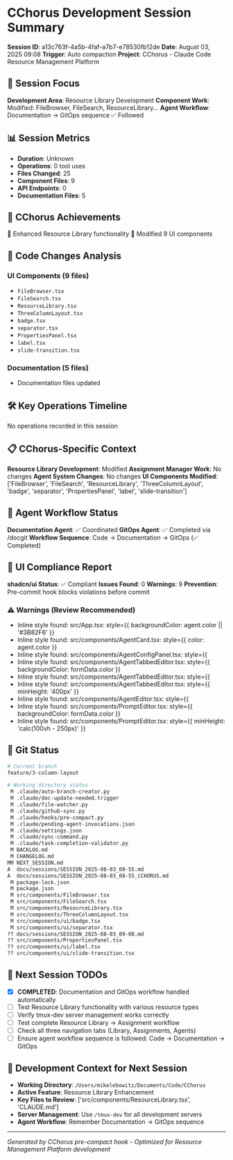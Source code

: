 # CChorus Development Session Summary

**Session ID**: a13c763f-4a5b-4faf-a7b7-e78530fb12de
**Date**: August 03, 2025 09:08
**Trigger**: Auto compaction
**Project**: CChorus - Claude Code Resource Management Platform


## 🎯 Session Focus

**Development Area**: Resource Library Development
**Component Work**: Modified: FileBrowser, FileSearch, ResourceLibrary...
**Agent Workflow**: Documentation → GitOps sequence ✅ Followed

## 📊 Session Metrics

- **Duration**: Unknown
- **Operations**: 0 tool uses
- **Files Changed**: 25
- **Component Files**: 9
- **API Endpoints**: 0
- **Documentation Files**: 5

## 🚀 CChorus Achievements

🎯 Enhanced Resource Library functionality
🧩 Modified 9 UI components

## 🔧 Code Changes Analysis

### UI Components (9 files)
- `FileBrowser.tsx`
- `FileSearch.tsx`
- `ResourceLibrary.tsx`
- `ThreeColumnLayout.tsx`
- `badge.tsx`
- `separator.tsx`
- `PropertiesPanel.tsx`
- `label.tsx`
- `slide-transition.tsx`

### Documentation (5 files)
- Documentation files updated

## 🛠️ Key Operations Timeline

No operations recorded in this session

## 📋 CChorus-Specific Context

**Resource Library Development**: Modified
**Assignment Manager Work**: No changes
**Agent System Changes**: No changes
**UI Components Modified**: ['FileBrowser', 'FileSearch', 'ResourceLibrary', 'ThreeColumnLayout', 'badge', 'separator', 'PropertiesPanel', 'label', 'slide-transition']

## 🔄 Agent Workflow Status

**Documentation Agent**: ✅ Coordinated
**GitOps Agent**: ✅ Completed via /docgit
**Workflow Sequence**: Code → Documentation → GitOps (✅ Completed)

## 🎨 UI Compliance Report

**shadcn/ui Status**: ✅ Compliant
**Issues Found**: 0
**Warnings**: 9
**Prevention**: Pre-commit hook blocks violations before commit

### ⚠️ Warnings (Review Recommended)
- Inline style found: src/App.tsx:                            style={{ backgroundColor: agent.color || '#3B82F6' }}
- Inline style found: src/components/AgentCard.tsx:            style={{ color: agent.color }}
- Inline style found: src/components/AgentConfigPanel.tsx:                style={{ 
- Inline style found: src/components/AgentTabbedEditor.tsx:              style={{ backgroundColor: formData.color }}
- Inline style found: src/components/AgentTabbedEditor.tsx:                    style={{ 
- Inline style found: src/components/AgentTabbedEditor.tsx:                style={{ minHeight: '400px' }}
- Inline style found: src/components/AgentEditor.tsx:                      style={{ 
- Inline style found: src/components/PromptEditor.tsx:              style={{ backgroundColor: formData.color }}
- Inline style found: src/components/PromptEditor.tsx:            style={{ minHeight: 'calc(100vh - 250px)' }}


## 📂 Git Status

```bash
# Current branch
feature/3-column-layout

# Working directory status
 M .claude/auto-branch-creator.py
 M .claude/doc-update-needed.trigger
 M .claude/file-watcher.py
 M .claude/github-sync.py
 M .claude/hooks/pre-compact.py
 M .claude/pending-agent-invocations.json
 M .claude/settings.json
 M .claude/sync-command.py
 M .claude/task-completion-validator.py
 M BACKLOG.md
 M CHANGELOG.md
MM NEXT_SESSION.md
A  docs/sessions/SESSION_2025-08-03_08-55.md
A  docs/sessions/SESSION_2025-08-03_08-55_CCHORUS.md
 M package-lock.json
 M package.json
 M src/components/FileBrowser.tsx
 M src/components/FileSearch.tsx
 M src/components/ResourceLibrary.tsx
 M src/components/ThreeColumnLayout.tsx
 M src/components/ui/badge.tsx
 M src/components/ui/separator.tsx
?? docs/sessions/SESSION_2025-08-03_09-08.md
?? src/components/PropertiesPanel.tsx
?? src/components/ui/label.tsx
?? src/components/ui/slide-transition.tsx

```

## 🎯 Next Session TODOs

- [x] **COMPLETED**: Documentation and GitOps workflow handled automatically
- [ ] Test Resource Library functionality with various resource types
- [ ] Verify tmux-dev server management works correctly
- [ ] Test complete Resource Library → Assignment workflow
- [ ] Check all three navigation tabs (Library, Assignments, Agents)
- [ ] Ensure agent workflow sequence is followed: Code → Documentation → GitOps

## 🔄 Development Context for Next Session

- **Working Directory**: `/Users/mikelebowitz/Documents/Code/CChorus`
- **Active Feature**: Resource Library Enhancement
- **Key Files to Review**: ['src/components/ResourceLibrary.tsx', 'CLAUDE.md']
- **Server Management**: Use `/tmux-dev` for all development servers
- **Agent Workflow**: Remember Documentation → GitOps sequence

---

*Generated by CChorus pre-compact hook - Optimized for Resource Management Platform development*
